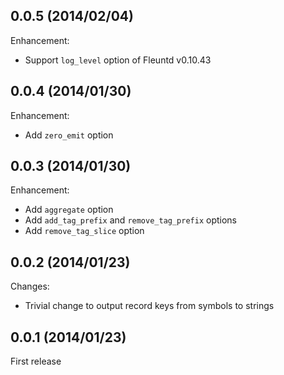 ## 0.0.5 (2014/02/04)

Enhancement:

* Support `log_level` option of Fleuntd v0.10.43

## 0.0.4  (2014/01/30)

Enhancement:

* Add `zero_emit` option

## 0.0.3  (2014/01/30)

Enhancement:

* Add `aggregate` option
* Add `add_tag_prefix` and `remove_tag_prefix` options
* Add `remove_tag_slice` option

## 0.0.2  (2014/01/23)

Changes:

* Trivial change to output record keys from symbols to strings

## 0.0.1  (2014/01/23)

First release

